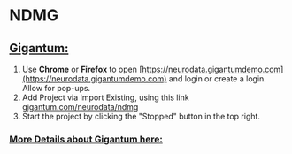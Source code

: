 # NDMG


##  [Gigantum:](https://neurodata.gigantumdemo.com)

1. Use **Chrome** or **Firefox** to open [https://neurodata.gigantumdemo.com](https://neurodata.gigantumdemo.com) and login or create a login.  Allow for pop-ups.
1. Add Project via Import Existing, using this link [gigantum.com/neurodata/ndmg](https://gigantum.com/neurodata/ndmg)
1. Start the project by clicking the "Stopped" button in the top right.


### [More Details about Gigantum here:](https://github.com/neurodata/ndworkshop19/blob/master/Gigantum_intro.pdf)
